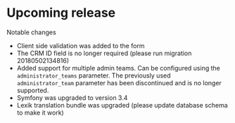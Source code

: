 # Upcoming release
Notable changes
 - Client side validation was added to the form
 - The CRM ID field is no longer required (please run migration 20180502134816)
 - Added support for multiple admin teams. Can be configured using the `administrator_teams` parameter. The previously used
   `administrator_team` parameter has been discontinued and is no longer supported. 
 - Symfony was upgraded to version 3.4
 - Lexik translation bundle was upgraded (please update database schema to make it work)